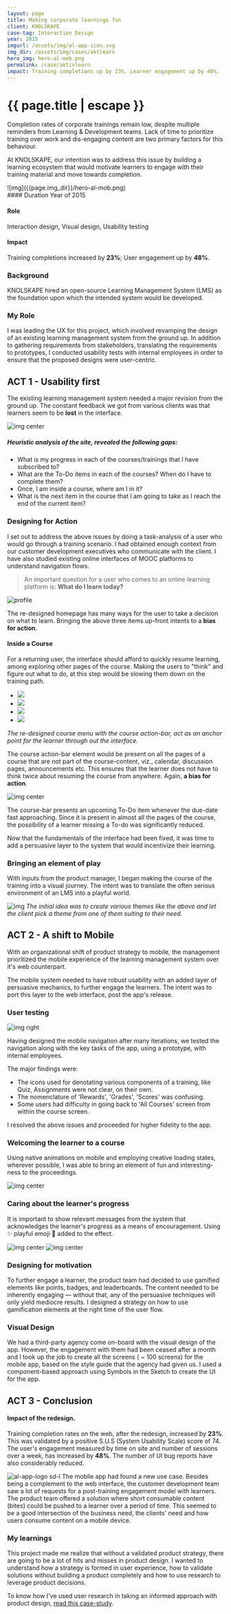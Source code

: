 ```yaml
---
layout: page
title: Making corporate learnings fun
client: KNOLSKAPE
case-tag: Interaction Design
year: 2015
imgurl: /assets/img/al-app-icon.svg
img_dir: /assets/img/cases/aktlearn
hero_img: hero-al-mob.png
permalink: /case/aktivlearn
impact: Training completions up by 23%. Learner engagement up by 48%.
---
```

<div class="overview">
<h1 class="post-title">{{ page.title | escape }}</h1>

Completion rates of corporate trainings remain low, despite multiple reminders from Learning & Development teams. Lack of time to prioritize training over work and dis-engaging content are two primary factors for this behaviour.

At KNOLSKAPE, our intention was to address this issue by building a learning ecosystem that would motivate learners to engage with their training material and move towards completion.

<div class="row">
<div class="col hero-img">
![img]({{page.img_dir}}/hero-al-mob.png)
</div>

<div class="col">
#### Duration
Year of 2015

#### Role
Interaction design, Visual design, Usability testing

#### Impact
Training completions increased by <b>23%</b>; User engagement up by <b>48%</b>.
</div>
</div>
</div>

### Background

KNOLSKAPE hired an open-source Learning Management System (LMS) as the foundation upon which the intended system would be developed.

### My Role
I was leading the UX for this project, which involved revamping the design of an existing learning management system from the ground up. In addition to gathering requirements from stakeholders, translating the requirements to prototypes, I conducted usability tests with internal employees in order to ensure that the proposed designs were user-centric.

## ACT 1 - Usability first

The existing learning management system needed a major revision from the ground up. The constant feedback we got from various clients was that learners seem to be **lost** in the interface.

![img center]({{page.img_dir}}/old-course-home.png)

##### Heuristic analysis of the site, revealed the following gaps:
- What is my progress in each of the courses/trainings that I have subscribed to?
- What are the To-Do items in each of the courses? When do I have to complete them?
- Once, I am inside a course, where am I in it?
- What is the next item in the course that I am going to take as I reach the end of the current item?

### Designing for Action
I set out to address the above issues by doing a task-analysis of a user who would go through a training scenario. I had obtained enough context from our customer development executives who communicate with the client. I have also studied existing online interfaces of MOOC platforms to understand navigation flows.

>An important question for a user who comes to an online learning platform is: 
**What do I learn today?**

<div class="full-width"><img src="{{page.img_dir}}/profile-home.png" alt="profile">
</div>

The re-designed homepage has many ways for the user to take a decision on what to learn. Bringing the above three items up-front intents to a **bias for action**.

#### Inside a Course
For a returning user, the interface should afford to quickly resume learning, among exploring other pages of the course. Making the users to "think" and figure out what to do, at this step would be slowing them down on the training path.

<div id="course-bar"></div>
<ul>
	<li data-thumb="{{page.img_dir}}/thumb-0.svg"><img src="{{page.img_dir}}/course-bar-0.png"></li>
	<li data-thumb="{{page.img_dir}}/thumb-1.svg"><img src="{{page.img_dir}}/course-bar-1.jpg"></li>
	<li data-thumb="{{page.img_dir}}/thumb-2.svg"><img src="{{page.img_dir}}/course-bar-2.png"></li>
	<li data-thumb="{{page.img_dir}}/thumb-3.svg"><img src="{{page.img_dir}}/course-bar-3.jpg"></li>
</ul>

*The re-designed course menu with the course action-bar, act as an anchor point for the learner through out the interface.*

The course action-bar element would be present on all the pages of a course that are not part of the course-content, viz., calendar, discussion pages, announcements etc. This ensures that the learner does not have to think twice about resuming the course from anywhere. Again, **a bias for action**.

![img center]({{page.img_dir}}/course-bar-todo.png)

The course-bar presents an upcoming To-Do item whenever the due-date fast approaching. Since it is present in almost all the pages of the course, the possibility of a learner missing a To-do was significantly reduced.

Now that the fundamentals of the interface had been fixed, it was time to add a persuasive layer to the system that would incentivize their learning.

### Bringing an element of play

With inputs from the product manager, I began making the course of the training into a visual journey. The intent was to translate the often serious environment of an LMS into a playful world. 

![img]({{page.img_dir}}/al_web_road.png)
*The initial idea was to create various themes like the above and let the client pick a theme from one of them suiting to their need.*

## ACT 2 - A shift to Mobile

With an organizational shift of product strategy to mobile, the management prioritized the mobile experience of the learning management system over it's web counterpart.

The mobile system needed to have robust usability with an added layer of persuasive mechanics, to further engage the learners. The intent was to port this layer to the web interface, post the app's release.

### User testing 

![img right]({{page.img_dir}}/al-mobile-nav-screen.png)

Having designed the mobile navigation after many iterations, we tested the navigation along with the key tasks of the app, using a prototype, with internal employees.

The major findings were: 
- The icons used for denotating various components of a training, like Quiz, Assignments were not clear, on their own.
- The nomenclature of 'Rewards', 'Grades', 'Scores' was confusing.
- Some users had difficulty in going back to 'All Courses' screen from within the course screen.

I resolved the above issues and proceeded for higher fidelity to the app.
<p style="clear: both"></p>

### Welcoming the learner to a course

Using native animations on mobile and employing creative loading states, wherever possible, I was able to bring an element of fun and interesting-ness to the proceedings.

![img center](https://s3-us-west-2.amazonaws.com/notion-static/a1c637f0177e4556ba7568d1360ac8ee/AL-mob-loading-states.gif)

### Caring about the learner's progress

It is important to show relevant messages from the system that acknowledges the learner's progress as a means of encouragement. Using ✨ playful emoji 🙌 added to the effect.

![img center]({{page.img_dir}}/pr-1-cut.png)
![img center]({{page.img_dir}}/pr-2-cut.png)

### Designing for motivation

To further engage a learner, the product team had decided to use gamified elements like points, badges, and leaderboards. The content needed to be inherently engaging — without that, any of the persuasive techniques will only yield mediocre results. I designed a strategy on how to use gamification elements at the right time of the user flow.

<!-- However, unfortunately, most people choose to sprinkle these techniques thinking that they would work in any context and our team was leaning on using these tools as magic dust. I took it upon myself to educate the team about this and I designed a strategy on how to use gamification elements at the right time of the user flow.
 -->
<!-- ![img center]({{page.img_dir}}/badges.svg)
*Some of the badges awarded to the learner in a training scenario.* -->

### Visual Design

We had a third-party agency come on-board with the visual design of the app. However, the engagement with them had been ceased after a month and I took up the job to create all the screens ( ~ 100 screens) for the mobile app, based on the style guide that the agency had given us. I used a component-based approach using Symbols in the Sketch to create the UI for the app.

## ACT 3 - Conclusion

#### Impact of the redesign.
Training completion rates on the web, after the redesign, increased by <b>23%</b>. This was validated by a positive S.U.S (System Usability Scale) score of 74. The user's engagement measured by time on site and number of sessions over a week, has increased by <b>48%</b>. The number of UI bug reports have also considerably reduced.

![al-app-logo sd-l]({{page.img_dir}}/al-app-icon.svg)
The mobile app had found a new use case. Besides being a complement to the web interface, the customer development team saw a lot of requests for a post-training engagement model with learners. The product team offered a solution where short consumable content (bites) could be pushed to a learner over a period of time. This seemed to be a good intersection of the business need, the clients' need and how users consume content on a mobile device.

### My learnings

This project made me realize that without a validated product strategy, there are going to be a lot of hits and misses in product design. I wanted to understand how a strategy is formed in user experience, how to validate solutions without building a product completely and how to use research to leverage product decisions.

To know how I've used user research in taking an informed approach with product design, [read this case-study](/case/sales-user-research).